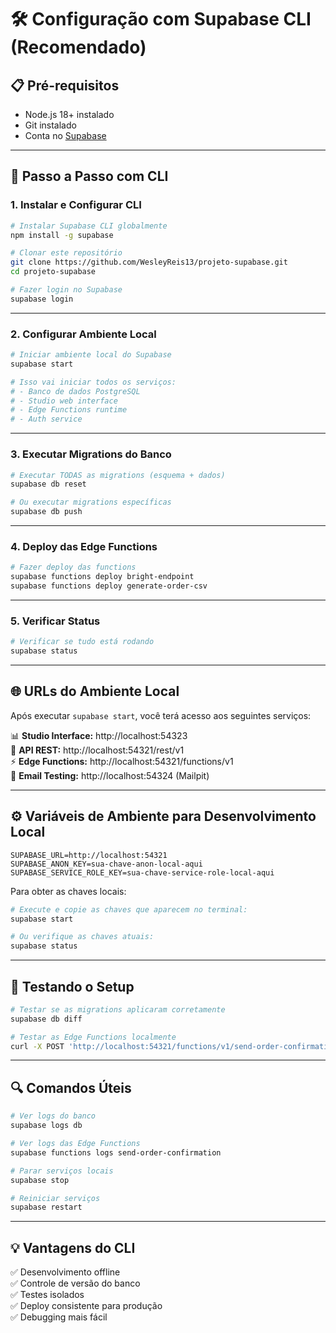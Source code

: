 # 🛠️ Configuração com Supabase CLI (Recomendado)

## 📋 Pré-requisitos
- Node.js 18+ instalado
- Git instalado
- Conta no [Supabase](https://supabase.com)

---

## 🚀 Passo a Passo com CLI

### 1. Instalar e Configurar CLI
```bash
# Instalar Supabase CLI globalmente
npm install -g supabase

# Clonar este repositório
git clone https://github.com/WesleyReis13/projeto-supabase.git
cd projeto-supabase

# Fazer login no Supabase
supabase login
```

---

### 2. Configurar Ambiente Local
```bash
# Iniciar ambiente local do Supabase
supabase start

# Isso vai iniciar todos os serviços:
# - Banco de dados PostgreSQL
# - Studio web interface
# - Edge Functions runtime
# - Auth service
```

---

### 3. Executar Migrations do Banco
```bash
# Executar TODAS as migrations (esquema + dados)
supabase db reset

# Ou executar migrations específicas
supabase db push
```

---

### 4. Deploy das Edge Functions
```bash
# Fazer deploy das functions
supabase functions deploy bright-endpoint
supabase functions deploy generate-order-csv
```

---

### 5. Verificar Status
```bash
# Verificar se tudo está rodando
supabase status
```

---

## 🌐 URLs do Ambiente Local

Após executar `supabase start`, você terá acesso aos seguintes serviços:

📊 **Studio Interface:** http://localhost:54323  
🔗 **API REST:** http://localhost:54321/rest/v1  
⚡ **Edge Functions:** http://localhost:54321/functions/v1  
📧 **Email Testing:** http://localhost:54324 (Mailpit)

---

## ⚙️ Variáveis de Ambiente para Desenvolvimento Local
```env
SUPABASE_URL=http://localhost:54321
SUPABASE_ANON_KEY=sua-chave-anon-local-aqui
SUPABASE_SERVICE_ROLE_KEY=sua-chave-service-role-local-aqui
```

Para obter as chaves locais:
```bash
# Execute e copie as chaves que aparecem no terminal:
supabase start

# Ou verifique as chaves atuais:
supabase status
```

---

## 🧪 Testando o Setup
```bash
# Testar se as migrations aplicaram corretamente
supabase db diff

# Testar as Edge Functions localmente
curl -X POST 'http://localhost:54321/functions/v1/send-order-confirmation'   -H 'Authorization: Bearer [SUA_ANON_KEY_LOCAL]'   -d '{"order_id": "uuid-exemplo", "customer_email": "test@email.com"}'
```

---

## 🔍 Comandos Úteis
```bash
# Ver logs do banco
supabase logs db

# Ver logs das Edge Functions
supabase functions logs send-order-confirmation

# Parar serviços locais
supabase stop

# Reiniciar serviços
supabase restart
```

---

## 💡 Vantagens do CLI
✅ Desenvolvimento offline  
✅ Controle de versão do banco  
✅ Testes isolados  
✅ Deploy consistente para produção  
✅ Debugging mais fácil
